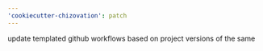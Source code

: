 ```yaml
---
'cookiecutter-chizovation': patch
---
```


update templated github workflows based on project versions of the same
